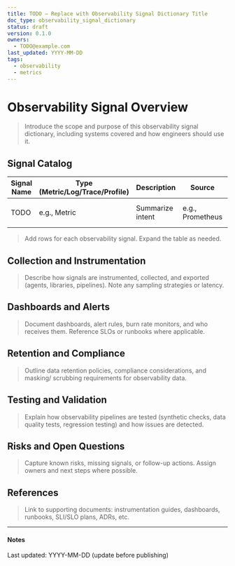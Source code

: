 ```yaml
---
title: TODO — Replace with Observability Signal Dictionary Title
doc_type: observability_signal_dictionary
status: draft
version: 0.1.0
owners:
  - TODO@example.com
last_updated: YYYY-MM-DD
tags:
  - observability
  - metrics
---
```


# Observability Signal Overview

> Introduce the scope and purpose of this observability signal dictionary,
> including systems covered and how engineers should use it.

## Signal Catalog

| Signal Name | Type (Metric/Log/Trace/Profile) | Description | Source | Owner | Notes |
| --- | --- | --- | --- | --- | --- |
| TODO | e.g., Metric | Summarize intent | e.g., Prometheus | Team/Owner | Include SLO/SLA ties |

> Add rows for each observability signal. Expand the table as needed.

## Collection and Instrumentation

> Describe how signals are instrumented, collected, and exported (agents,
> libraries, pipelines). Note any sampling strategies or latency.

## Dashboards and Alerts

> Document dashboards, alert rules, burn rate monitors, and who receives
> them. Reference SLOs or runbooks where applicable.

## Retention and Compliance

> Outline data retention policies, compliance considerations, and masking/
> scrubbing requirements for observability data.

## Testing and Validation

> Explain how observability pipelines are tested (synthetic checks, data
> quality tests, regression testing) and how issues are detected.

## Risks and Open Questions

> Capture known risks, missing signals, or follow-up actions. Assign owners
> and next steps where possible.

## References

> Link to supporting documents: instrumentation guides, dashboards,
> runbooks, SLI/SLO plans, ADRs, etc.

---

#### Notes

Last updated: YYYY-MM-DD (update before publishing)
